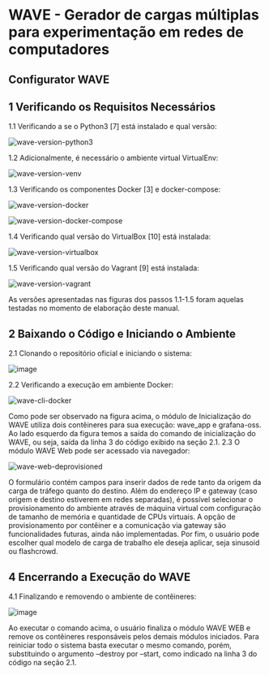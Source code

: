 # WAVE - Gerador de cargas múltiplas para experimentação em redes de computadores

## Configurator WAVE 


## 1 Verificando os Requisitos Necessários

1.1 Verificando a se o Python3 [7] está instalado e qual versão:

![wave-version-python3](https://user-images.githubusercontent.com/79940823/227387336-5cf0f04e-d74d-4107-b1c2-121accc85cf9.png)


1.2 Adicionalmente, é necessário o ambiente virtual VirtualEnv:

![wave-version-venv](https://user-images.githubusercontent.com/79940823/227387419-f8e7fa75-5c76-43f3-be66-4af4b83c5b2e.png)


1.3 Verificando os componentes Docker [3] e docker-compose:

![wave-version-docker](https://user-images.githubusercontent.com/79940823/227387459-b2ac5df2-aa2a-4a2e-9487-dac1e23f2dad.png)


![wave-version-docker-compose](https://user-images.githubusercontent.com/79940823/227387519-fb43dd4b-1826-4065-931e-4088bc64f132.png)


1.4 Verificando qual versão do VirtualBox [10] está instalada:

![wave-version-virtualbox](https://user-images.githubusercontent.com/79940823/227387550-05df777e-e121-4f49-b1ff-753dd32b4489.png)


1.5 Verificando qual versão do Vagrant [9] está instalada:

![wave-version-vagrant](https://user-images.githubusercontent.com/79940823/227387581-f5448336-2242-438f-b70c-8aa410fefca3.png)


As versões apresentadas nas figuras dos passos 1.1-1.5 foram aquelas
testadas no momento de elaboração deste manual.

## 2 Baixando o Código e Iniciando o Ambiente

2.1 Clonando o repositório oficial e iniciando o sistema:

![image](https://user-images.githubusercontent.com/79940823/227388516-955400f2-7055-450b-84d5-913a3e205836.png)


2.2 Verificando a execução em ambiente Docker:

![wave-cli-docker](https://user-images.githubusercontent.com/79940823/227387624-3d84cb78-2fe4-4b6d-8c37-09f71cf9eb9d.png)


Como pode ser observado na figura acima, o módulo de Inicialização
do WAVE utiliza dois contêineres para sua execução: wave_app e
grafana-oss. Ao lado esquerdo da figura temos a saída do comando
de inicialização do WAVE, ou seja, saída da linha 3 do código exibido
na seção 2.1.
2.3 O módulo WAVE Web pode ser acessado via navegador:

![wave-web-deprovisioned](https://user-images.githubusercontent.com/79940823/227387686-634fc6ee-bb3c-4bb4-9ef0-28e8e0459175.png)

O formulário contém campos para inserir dados de rede tanto da
origem da carga de tráfego quanto do destino. Além do endereço IP
e gateway (caso origem e destino estiverem em redes separadas), é possível selecionar o provisionamento do ambiente através de máquina
virtual com configuração de tamanho de memória e quantidade
de CPUs virtuais. A opção de provisionamento por contêiner e a
comunicação via gateway são funcionalidades futuras, ainda não implementadas. Por fim, o usuário pode escolher qual modelo de carga
de trabalho ele deseja aplicar, seja sinusoid ou flashcrowd.

## 4 Encerrando a Execução do WAVE
4.1 Finalizando e removendo o ambiente de contêineres:

![image](https://user-images.githubusercontent.com/79940823/227384855-c8aad12e-42c7-464a-ae8d-ff6e1ab004e2.png)

Ao executar o comando acima, o usuário finaliza o módulo WAVE
WEB e remove os contêineres responsáveis pelos demais módulos
iniciados. Para reiniciar todo o sistema basta executar o mesmo
comando, porém, substituindo o argumento –destroy por –start,
como indicado na linha 3 do código na seção 2.1.
